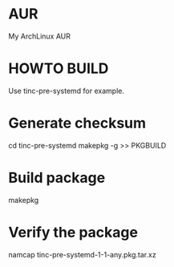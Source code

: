 AUR
===

My ArchLinux AUR


HOWTO BUILD
===========

Use tinc-pre-systemd for example.

# Generate checksum
cd tinc-pre-systemd
makepkg -g >> PKGBUILD

# Build package
makepkg

# Verify the package
namcap tinc-pre-systemd-1-1-any.pkg.tar.xz
